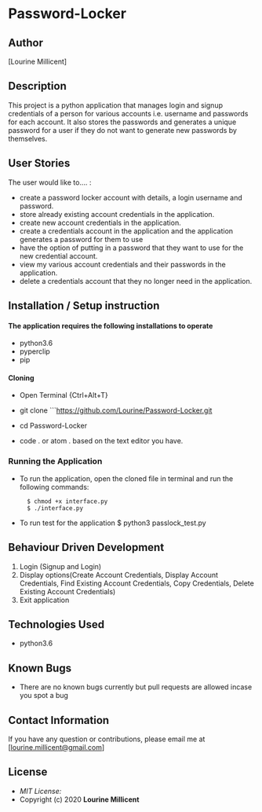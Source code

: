 # Password-Locker
## Author

[Lourine Millicent]

## Description

This project is a python application that manages login and signup credentials of a person for various accounts i.e. username and passwords for each account. It also stores the passwords and generates a unique password for a user if they do not want to generate new passwords by themselves.


## User Stories
The user would like to.... :
* create a password locker account with details, a login username and password.
* store  already existing account credentials in the application.
* create new account credentials in the application.
* create a credentials account in the application and the application generates a password for them to use 
* have the option of putting in a password that they want to use for the new credential account.
* view my various account credentials and their passwords in the application.
* delete a credentials account that they no longer need in the application.


## Installation / Setup instruction

#### The application requires the following installations to operate 
* python3.6
* pyperclip
* pip

#### Cloning

* Open Terminal {Ctrl+Alt+T}

* git clone ```https://github.com/Lourine/Password-Locker.git

* cd Password-Locker

* code . or atom . based on the text editor you have.

### Running the Application
* To run the application, open the cloned file in terminal and run the following commands:

        $ chmod +x interface.py
        $ ./interface.py
* To run test for the application
        $ python3 passlock_test.py

## Behaviour Driven Development
1. Login (Signup and Login)
2. Display options(Create Account Credentials, Display Account Credentials, Find Existing Account Credentials, Copy Credentials, Delete Existing Account Credentials)
3. Exit application

## Technologies Used

* python3.6

## Known Bugs
* There are no known bugs currently but pull requests are allowed incase you spot a bug

## Contact Information 

If you have any question or contributions, please email me at [lourine.millicent@gmail.com]

## License
* *MIT License:*
* Copyright (c) 2020 **Lourine Millicent**
